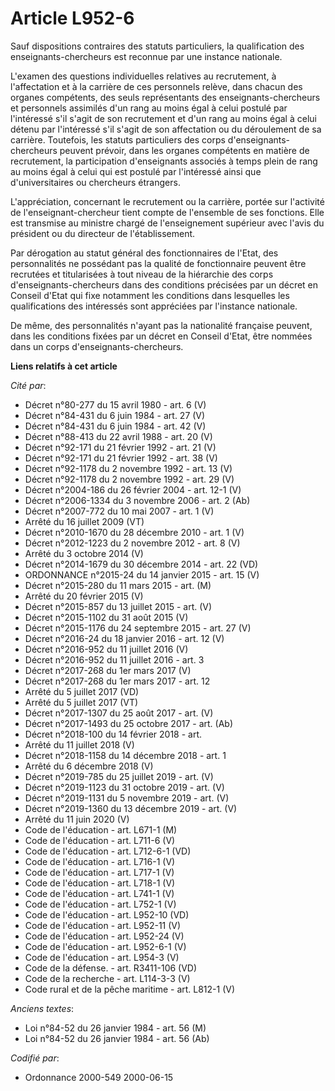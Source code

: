 # Article L952-6

Sauf dispositions contraires des statuts particuliers, la qualification des enseignants-chercheurs est reconnue par une
instance nationale.

L'examen des questions individuelles relatives au recrutement, à l'affectation et à la carrière de ces personnels relève,
dans chacun des organes compétents, des seuls représentants des enseignants-chercheurs et personnels assimilés d'un rang au
moins égal à celui postulé par l'intéressé s'il s'agit de son recrutement et d'un rang au moins égal à celui détenu par
l'intéressé s'il s'agit de son affectation ou du déroulement de sa carrière. Toutefois, les statuts particuliers des corps
d'enseignants-chercheurs peuvent prévoir, dans les organes compétents en matière de recrutement, la participation
d'enseignants associés à temps plein de rang au moins égal à celui qui est postulé par l'intéressé ainsi que d'universitaires
ou chercheurs étrangers.

L'appréciation, concernant le recrutement ou la carrière, portée sur l'activité de l'enseignant-chercheur tient compte de
l'ensemble de ses fonctions. Elle est transmise au ministre chargé de l'enseignement supérieur avec l'avis du président ou du
directeur de l'établissement.

Par dérogation au statut général des fonctionnaires de l'Etat, des personnalités ne possédant pas la qualité de fonctionnaire
peuvent être recrutées et titularisées à tout niveau de la hiérarchie des corps d'enseignants-chercheurs dans des conditions
précisées par un décret en Conseil d'Etat qui fixe notamment les conditions dans lesquelles les qualifications des intéressés
sont appréciées par l'instance nationale.

De même, des personnalités n'ayant pas la nationalité française peuvent, dans les conditions fixées par un décret en Conseil
d'Etat, être nommées dans un corps d'enseignants-chercheurs.

**Liens relatifs à cet article**

_Cité par_:

  - Décret n°80-277 du 15 avril 1980 - art. 6 (V)
  - Décret n°84-431 du 6 juin 1984 - art. 27 (V)
  - Décret n°84-431 du 6 juin 1984 - art. 42 (V)
  - Décret n°88-413 du 22 avril 1988 - art. 20 (V)
  - Décret n°92-171 du 21 février 1992 - art. 21 (V)
  - Décret n°92-171 du 21 février 1992 - art. 38 (V)
  - Décret n°92-1178 du 2 novembre 1992 - art. 13 (V)
  - Décret n°92-1178 du 2 novembre 1992 - art. 29 (V)
  - Décret n°2004-186 du 26 février 2004 - art. 12-1 (V)
  - Décret n°2006-1334 du 3 novembre 2006 - art. 2 (Ab)
  - Décret n°2007-772 du 10 mai 2007 - art. 1 (V)
  - Arrêté du 16 juillet 2009 (VT)
  - Décret n°2010-1670 du 28 décembre 2010 - art. 1 (V)
  - Décret n°2012-1223 du 2 novembre 2012 - art. 8 (V)
  - Arrêté du 3 octobre 2014 (V)
  - Décret n°2014-1679 du 30 décembre 2014 - art. 22 (VD)
  - ORDONNANCE n°2015-24 du 14 janvier 2015 - art. 15 (V)
  - Décret n°2015-280 du 11 mars 2015 - art. (M)
  - Arrêté du 20 février 2015 (V)
  - Décret n°2015-857 du 13 juillet 2015 - art. (V)
  - Décret n°2015-1102 du 31 août 2015 (V)
  - Décret n°2015-1176 du 24 septembre 2015 - art. 27 (V)
  - Décret n°2016-24 du 18 janvier 2016 - art. 12 (V)
  - Décret n°2016-952 du 11 juillet 2016 (V)
  - Décret n°2016-952 du 11 juillet 2016 - art. 3
  - Décret n°2017-268 du 1er mars 2017 (V)
  - Décret n°2017-268 du 1er mars 2017 - art. 12
  - Arrêté du 5 juillet 2017 (VD)
  - Arrêté du 5 juillet 2017 (VT)
  - Décret n°2017-1307 du 25 août 2017 - art. (V)
  - Décret n°2017-1493 du 25 octobre 2017 - art. (Ab)
  - Décret n°2018-100 du 14 février 2018 - art.
  - Arrêté du 11 juillet 2018 (V)
  - Décret n°2018-1158 du 14 décembre 2018 - art. 1
  - Arrêté du 6 décembre 2018 (V)
  - Décret n°2019-785 du 25 juillet 2019 - art. (V)
  - Décret n°2019-1123 du 31 octobre 2019 - art. (V)
  - Décret n°2019-1131 du 5 novembre 2019 - art. (V)
  - Décret n°2019-1360 du 13 décembre 2019 - art. (V)
  - Arrêté du 11 juin 2020 (V)
  - Code de l'éducation - art. L671-1 (M)
  - Code de l'éducation - art. L711-6 (V)
  - Code de l'éducation - art. L712-6-1 (VD)
  - Code de l'éducation - art. L716-1 (V)
  - Code de l'éducation - art. L717-1 (V)
  - Code de l'éducation - art. L718-1 (V)
  - Code de l'éducation - art. L741-1 (V)
  - Code de l'éducation - art. L752-1 (V)
  - Code de l'éducation - art. L952-10 (VD)
  - Code de l'éducation - art. L952-11 (V)
  - Code de l'éducation - art. L952-24 (V)
  - Code de l'éducation - art. L952-6-1 (V)
  - Code de l'éducation - art. L954-3 (V)
  - Code de la défense. - art. R3411-106 (VD)
  - Code de la recherche - art. L114-3-3 (V)
  - Code rural et de la pêche maritime - art. L812-1 (V)

_Anciens textes_:

  - Loi n°84-52 du 26 janvier 1984 - art. 56 (M)
  - Loi n°84-52 du 26 janvier 1984 - art. 56 (Ab)

_Codifié par_:

  - Ordonnance 2000-549 2000-06-15

